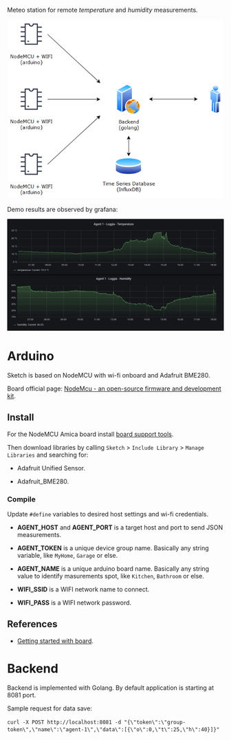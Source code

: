 Meteo station for remote *temperature* and *humidity* measurements.

![version - 1 - deployment](/pics/deployment.png)

Demo results are observed by grafana:

![version - 1 - grafana](/pics/grafana.png)

# Arduino

Sketch is based on NodeMCU with wi-fi onboard and Adafruit BME280.

Board official page: [NodeMcu - an open-source firmware and development kit](http://www.nodemcu.com/index_en.html).

## Install

For the NodeMCU Amica board install [board support tools](https://create.arduino.cc/projecthub/electropeak/getting-started-w-nodemcu-esp8266-on-arduino-ide-28184f).

Then download libraries by calling `Sketch` > `Include Library` > `Manage Libraries` and searching for:

* Adafruit Unified Sensor.

* Adafruit_BME280.

### Compile

Update `#define` variables to desired host settings and wi-fi credentials.

* **AGENT_HOST** and **AGENT_PORT** is a target host and port to send JSON measurements.

* **AGENT_TOKEN** is a unique device group name. Basically any string variable, like `MyHome`, `Garage` or else.

* **AGENT_NAME** is a unique arduino board name. Basically any string value to identify masurements spot, like `Kitchen`, `Bathroom` or else.

* **WIFI_SSID** is a WIFI network name to connect.

* **WIFI_PASS** is a WIFI network password.

## References

* [Getting started with board](https://create.arduino.cc/projecthub/electropeak/getting-started-w-nodemcu-esp8266-on-arduino-ide-28184f).

# Backend

Backend is implemented with Golang. By default application is starting at 8081 port.

Sample request for data save:

`curl -X POST http://localhost:8081 -d "{\"token\":\"group-token\",\"name\":\"agent-1\",\"data\":[{\"o\":0,\"t\":25,\"h\":40}]}"`